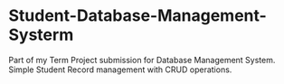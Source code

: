 # Student-Database-Management-Systerm
Part of my Term Project submission for Database Management System. Simple Student Record management with CRUD operations.
